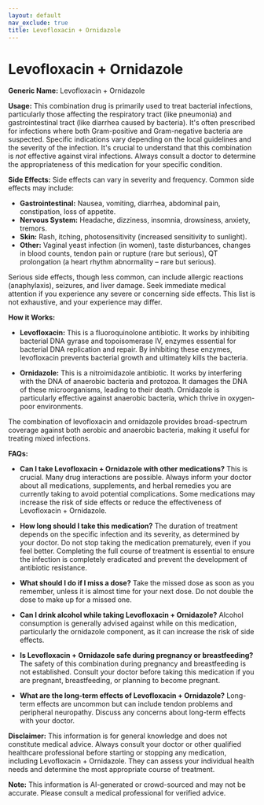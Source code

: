 ```yaml
---
layout: default
nav_exclude: true
title: Levofloxacin + Ornidazole
---
```


# Levofloxacin + Ornidazole

**Generic Name:** Levofloxacin + Ornidazole

**Usage:** This combination drug is primarily used to treat bacterial infections, particularly those affecting the respiratory tract (like pneumonia) and gastrointestinal tract (like diarrhea caused by bacteria). It's often prescribed for infections where both Gram-positive and Gram-negative bacteria are suspected.  Specific indications vary depending on the local guidelines and the severity of the infection. It's crucial to understand that this combination is *not* effective against viral infections.  Always consult a doctor to determine the appropriateness of this medication for your specific condition.

**Side Effects:**  Side effects can vary in severity and frequency.  Common side effects may include:

* **Gastrointestinal:** Nausea, vomiting, diarrhea, abdominal pain, constipation, loss of appetite.
* **Nervous System:** Headache, dizziness, insomnia, drowsiness, anxiety, tremors.
* **Skin:** Rash, itching, photosensitivity (increased sensitivity to sunlight).
* **Other:**  Vaginal yeast infection (in women),  taste disturbances, changes in blood counts, tendon pain or rupture (rare but serious),  QT prolongation (a heart rhythm abnormality – rare but serious).

Serious side effects, though less common, can include allergic reactions (anaphylaxis), seizures, and liver damage.  Seek immediate medical attention if you experience any severe or concerning side effects.  This list is not exhaustive, and your experience may differ.


**How it Works:**

* **Levofloxacin:** This is a fluoroquinolone antibiotic. It works by inhibiting bacterial DNA gyrase and topoisomerase IV, enzymes essential for bacterial DNA replication and repair.  By inhibiting these enzymes, levofloxacin prevents bacterial growth and ultimately kills the bacteria.

* **Ornidazole:** This is a nitroimidazole antibiotic.  It works by interfering with the DNA of anaerobic bacteria and protozoa. It damages the DNA of these microorganisms, leading to their death.  Ornidazole is particularly effective against anaerobic bacteria, which thrive in oxygen-poor environments.

The combination of levofloxacin and ornidazole provides broad-spectrum coverage against both aerobic and anaerobic bacteria, making it useful for treating mixed infections.


**FAQs:**

* **Can I take Levofloxacin + Ornidazole with other medications?**  This is crucial.  Many drug interactions are possible.  Always inform your doctor about all medications, supplements, and herbal remedies you are currently taking to avoid potential complications.  Some medications may increase the risk of side effects or reduce the effectiveness of Levofloxacin + Ornidazole.

* **How long should I take this medication?**  The duration of treatment depends on the specific infection and its severity, as determined by your doctor. Do not stop taking the medication prematurely, even if you feel better. Completing the full course of treatment is essential to ensure the infection is completely eradicated and prevent the development of antibiotic resistance.

* **What should I do if I miss a dose?** Take the missed dose as soon as you remember, unless it is almost time for your next dose.  Do not double the dose to make up for a missed one.

* **Can I drink alcohol while taking Levofloxacin + Ornidazole?** Alcohol consumption is generally advised against while on this medication, particularly the ornidazole component, as it can increase the risk of side effects.

* **Is Levofloxacin + Ornidazole safe during pregnancy or breastfeeding?**  The safety of this combination during pregnancy and breastfeeding is not established. Consult your doctor before taking this medication if you are pregnant, breastfeeding, or planning to become pregnant.

* **What are the long-term effects of Levofloxacin + Ornidazole?**  Long-term effects are uncommon but can include tendon problems and peripheral neuropathy.  Discuss any concerns about long-term effects with your doctor.


**Disclaimer:** This information is for general knowledge and does not constitute medical advice.  Always consult your doctor or other qualified healthcare professional before starting or stopping any medication, including Levofloxacin + Ornidazole.  They can assess your individual health needs and determine the most appropriate course of treatment.


**Note:** This information is AI-generated or crowd-sourced and may not be accurate. Please consult a medical professional for verified advice.